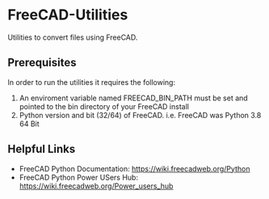 # FreeCAD-Utilities

Utilities to convert files using FreeCAD.

## Prerequisites
In order to run the utilities it requires the following:
1) An enviroment variable named FREECAD_BIN_PATH must be set and pointed to the bin directory of your FreeCAD install
2) Python version and bit (32/64) of FreeCAD. i.e. FreeCAD was Python 3.8 64 Bit

## Helpful Links
* FreeCAD Python Documentation: https://wiki.freecadweb.org/Python
* FreeCAD Python Power USers Hub: https://wiki.freecadweb.org/Power_users_hub
